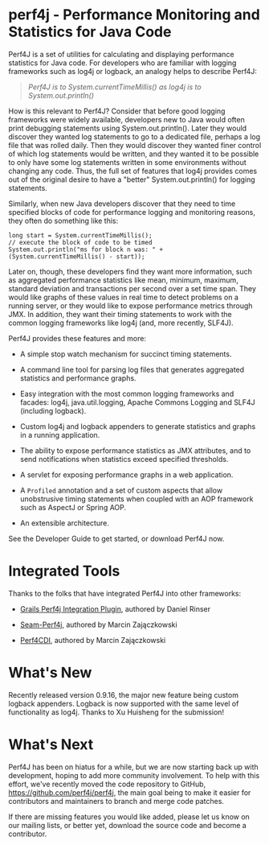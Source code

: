 # perf4j - Performance Monitoring and Statistics for Java Code

  Perf4J is a set of utilities for calculating and displaying performance statistics for Java code. For developers who
  are familiar with logging frameworks such as log4j or logback, an analogy helps to describe Perf4J:

> _Perf4J is to System.currentTimeMillis() as log4j is to System.out.println()_

  How is this relevant to Perf4J? Consider that before good logging frameworks were widely available, developers new
  to Java would often print debugging statements using System.out.println(). Later they would discover they wanted
  log statements to go to a dedicated file, perhaps a log file that was rolled daily. Then they would discover they
  wanted finer control of which log statements would be written, and they wanted it to be possible to only have some
  log statements written in some environments without changing any code. Thus, the full set of features that
  log4j provides comes out of the original desire to have a "better" System.out.println() for logging statements.

  Similarly, when new Java developers discover that they need to time specified blocks of code for performance logging
  and monitoring reasons, they often do something like this:

```
long start = System.currentTimeMillis();
// execute the block of code to be timed
System.out.println("ms for block n was: " + (System.currentTimeMillis() - start));
```

  Later on, though, these developers find they want more information, such as aggregated performance statistics like
  mean, minimum, maximum, standard deviation and transactions per second over a set time span. They would like graphs
  of these values in real time to detect problems on a running server, or they would like to expose performance metrics
  through JMX. In addition, they want their timing statements to work with the common logging frameworks like log4j
  (and, more recently, SLF4J).

  Perf4J provides these features and more:

  * A simple stop watch mechanism for succinct timing statements.

  * A command line tool for parsing log files that generates aggregated statistics and performance graphs.

  * Easy integration with the most common logging frameworks and facades: log4j, java.util.logging, Apache Commons
    Logging and SLF4J (including logback).
    
  * Custom log4j and logback appenders to generate statistics and graphs in a running application.

  * The ability to expose performance statistics as JMX attributes, and to send notifications when statistics
    exceed specified thresholds.

  * A servlet for exposing performance graphs in a web application.

  * A `Profiled` annotation and a set of custom aspects that allow
    unobstrusive timing statements when coupled with an AOP framework such as AspectJ or Spring AOP.

  * An extensible architecture.

  See the Developer Guide to get started, or download Perf4J now.

# Integrated Tools

  Thanks to the folks that have integrated Perf4J into other frameworks:

  * [Grails Perf4j Integration Plugin](http://www.grails.org/plugin/perf4j), authored by Daniel Rinser

  * [Seam-Perf4j](http://seam-perf4j.sourceforge.net/), authored by Marcin Zaj&#261;czkowski

  * [Perf4CDI](http://perf4cdi.sourceforge.net/), authored by Marcin Zaj&#261;czkowski


# What's New

  Recently released version 0.9.16, the major new feature being custom logback appenders. Logback is now supported
  with the same level of functionality as log4j. Thanks to Xu Huisheng for the submission!
  
# What's Next

  Perf4J has been on hiatus for a while, but we are now starting back up with development, hoping to add more community
  involvement. To help with this effort, we've recently moved the code repository to GitHub,
  https://github.com/perf4j/perf4j, the main goal being to make it easier for contributors and maintainers to
  branch and merge code patches.

  If there are missing features you would like added, please let us know on our mailing lists,
  or better yet, download the source code and become a contributor.
